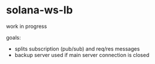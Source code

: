 # solana-ws-lb

work in progress

goals:
* splits subscription (pub/sub) and req/res messages
* backup server used if main server connection is closed

